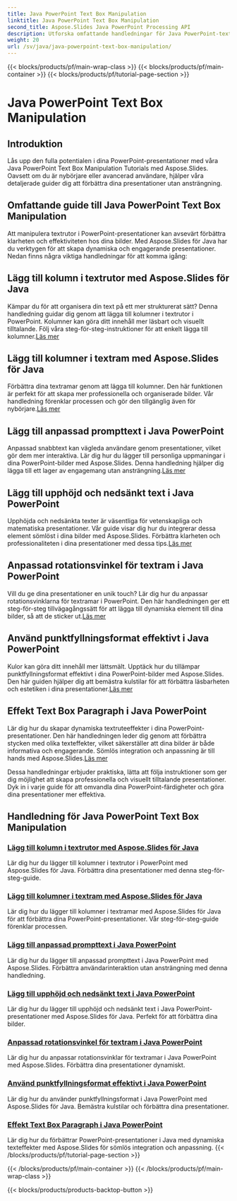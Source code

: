 ```yaml
---
title: Java PowerPoint Text Box Manipulation
linktitle: Java PowerPoint Text Box Manipulation
second_title: Aspose.Slides Java PowerPoint Processing API
description: Utforska omfattande handledningar för Java PowerPoint-textrutemanipulering med Aspose.Slides. Förbättra dina presentationer steg-för-steg med våra guider.
weight: 20
url: /sv/java/java-powerpoint-text-box-manipulation/
---
```


{{< blocks/products/pf/main-wrap-class >}}
{{< blocks/products/pf/main-container >}}
{{< blocks/products/pf/tutorial-page-section >}}

# Java PowerPoint Text Box Manipulation

## Introduktion

Lås upp den fulla potentialen i dina PowerPoint-presentationer med våra Java PowerPoint Text Box Manipulation Tutorials med Aspose.Slides. Oavsett om du är nybörjare eller avancerad användare, hjälper våra detaljerade guider dig att förbättra dina presentationer utan ansträngning.

## Omfattande guide till Java PowerPoint Text Box Manipulation

Att manipulera textrutor i PowerPoint-presentationer kan avsevärt förbättra klarheten och effektiviteten hos dina bilder. Med Aspose.Slides för Java har du verktygen för att skapa dynamiska och engagerande presentationer. Nedan finns några viktiga handledningar för att komma igång:

## Lägg till kolumn i textrutor med Aspose.Slides för Java
 Kämpar du för att organisera din text på ett mer strukturerat sätt? Denna handledning guidar dig genom att lägga till kolumner i textrutor i PowerPoint. Kolumner kan göra ditt innehåll mer läsbart och visuellt tilltalande. Följ våra steg-för-steg-instruktioner för att enkelt lägga till kolumner.[Läs mer](./add-column-in-text-boxes/)

## Lägg till kolumner i textram med Aspose.Slides för Java
 Förbättra dina textramar genom att lägga till kolumner. Den här funktionen är perfekt för att skapa mer professionella och organiserade bilder. Vår handledning förenklar processen och gör den tillgänglig även för nybörjare.[Läs mer](./add-columns-in-text-frame/)

## Lägg till anpassad prompttext i Java PowerPoint
Anpassad snabbtext kan vägleda användare genom presentationer, vilket gör dem mer interaktiva. Lär dig hur du lägger till personliga uppmaningar i dina PowerPoint-bilder med Aspose.Slides. Denna handledning hjälper dig lägga till ett lager av engagemang utan ansträngning.[Läs mer](./add-custom-prompt-text-java-powerpoint/)

## Lägg till upphöjd och nedsänkt text i Java PowerPoint
 Upphöjda och nedsänkta texter är väsentliga för vetenskapliga och matematiska presentationer. Vår guide visar dig hur du integrerar dessa element sömlöst i dina bilder med Aspose.Slides. Förbättra klarheten och professionaliteten i dina presentationer med dessa tips.[Läs mer](./add-superscript-subscript-text-java-powerpoint/)

## Anpassad rotationsvinkel för textram i Java PowerPoint
 Vill du ge dina presentationer en unik touch? Lär dig hur du anpassar rotationsvinklarna för textramar i PowerPoint. Den här handledningen ger ett steg-för-steg tillvägagångssätt för att lägga till dynamiska element till dina bilder, så att de sticker ut.[Läs mer](./custom-rotation-angle-text-frame-java-powerpoint/)

## Använd punktfyllningsformat effektivt i Java PowerPoint
Kulor kan göra ditt innehåll mer lättsmält. Upptäck hur du tillämpar punktfyllningsformat effektivt i dina PowerPoint-bilder med Aspose.Slides. Den här guiden hjälper dig att bemästra kulstilar för att förbättra läsbarheten och estetiken i dina presentationer.[Läs mer](./apply-bullet-fill-format-java-powerpoint/)

## Effekt Text Box Paragraph i Java PowerPoint
 Lär dig hur du skapar dynamiska textruteeffekter i dina PowerPoint-presentationer. Den här handledningen leder dig genom att förbättra stycken med olika texteffekter, vilket säkerställer att dina bilder är både informativa och engagerande. Sömlös integration och anpassning är till hands med Aspose.Slides.[Läs mer](./effect-text-box-paragraph-java-powerpoint/)

Dessa handledningar erbjuder praktiska, lätta att följa instruktioner som ger dig möjlighet att skapa professionella och visuellt tilltalande presentationer. Dyk in i varje guide för att omvandla dina PowerPoint-färdigheter och göra dina presentationer mer effektiva.
## Handledning för Java PowerPoint Text Box Manipulation
### [Lägg till kolumn i textrutor med Aspose.Slides för Java](./add-column-in-text-boxes/)
Lär dig hur du lägger till kolumner i textrutor i PowerPoint med Aspose.Slides för Java. Förbättra dina presentationer med denna steg-för-steg-guide.
### [Lägg till kolumner i textram med Aspose.Slides för Java](./add-columns-in-text-frame/)
Lär dig hur du lägger till kolumner i textramar med Aspose.Slides för Java för att förbättra dina PowerPoint-presentationer. Vår steg-för-steg-guide förenklar processen.
### [Lägg till anpassad prompttext i Java PowerPoint](./add-custom-prompt-text-java-powerpoint/)
Lär dig hur du lägger till anpassad prompttext i Java PowerPoint med Aspose.Slides. Förbättra användarinteraktion utan ansträngning med denna handledning.
### [Lägg till upphöjd och nedsänkt text i Java PowerPoint](./add-superscript-subscript-text-java-powerpoint/)
Lär dig hur du lägger till upphöjd och nedsänkt text i Java PowerPoint-presentationer med Aspose.Slides för Java. Perfekt för att förbättra dina bilder.
### [Anpassad rotationsvinkel för textram i Java PowerPoint](./custom-rotation-angle-text-frame-java-powerpoint/)
Lär dig hur du anpassar rotationsvinklar för textramar i Java PowerPoint med Aspose.Slides. Förbättra dina presentationer dynamiskt.
### [Använd punktfyllningsformat effektivt i Java PowerPoint](./apply-bullet-fill-format-java-powerpoint/)
Lär dig hur du använder punktfyllningsformat i Java PowerPoint med Aspose.Slides för Java. Bemästra kulstilar och förbättra dina presentationer.
### [Effekt Text Box Paragraph i Java PowerPoint](./effect-text-box-paragraph-java-powerpoint/)
Lär dig hur du förbättrar PowerPoint-presentationer i Java med dynamiska texteffekter med Aspose.Slides för sömlös integration och anpassning.
{{< /blocks/products/pf/tutorial-page-section >}}

{{< /blocks/products/pf/main-container >}}
{{< /blocks/products/pf/main-wrap-class >}}

{{< blocks/products/products-backtop-button >}}
